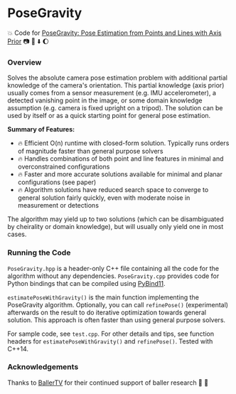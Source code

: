 # PoseGravity

💥 Code for [PoseGravity: Pose Estimation from Points and Lines with Axis Prior](https://doi.org/10.48550/arXiv.2405.12646) 📷 📐 ⬇️ 🌔

### Overview

Solves the absolute camera pose estimation problem with additional partial knowledge of the camera's orientation. This partial knowledge (axis prior) usually comes from a sensor measurement (e.g. IMU accelerometer), a detected vanishing point in the image, or some domain knowledge assumption (e.g. camera is fixed upright on a tripod). The solution can be used by itself or as a quick starting point for general pose estimation.

**Summary of Features:**
- 🔥 Efficient O(n) runtime with closed-form solution. Typically runs orders of magnitude faster than general purpose solvers
- 🔥 Handles combinations of both point and line features in minimal and overconstrained configurations
- 🔥 Faster and more accurate solutions available for minimal and planar configurations (see paper)
- 🔥 Algorithm solutions have reduced search space to converge to general solution fairly quickly, even with moderate noise in measurement or detections

The algorithm may yield up to two solutions (which can be disambiguated by cheirality or domain knowledge), but will usually only yield one in most cases.

### Running the Code

`PoseGravity.hpp` is a header-only C++ file containing all the code for the algorithm without any dependencies. `PoseGravity.cpp` provides code for Python bindings that can be compiled using [PyBind11](https://github.com/pybind/pybind11). 

`estimatePoseWithGravity()` is the main function implementing the PoseGravity algorithm. Optionally, you can call `refinePose()` (experimental) afterwards on the result to do iterative optimization towards general solution. This approach is often faster than using general purpose solvers.

For sample code, see `test.cpp`. For other details and tips, see function headers for `estimatePoseWithGravity()` and `refinePose()`. Tested with C++14.

### Acknowledgements

Thanks to [BallerTV](https://www.ballertv.com) for their continued support of baller research 💯 🏀
